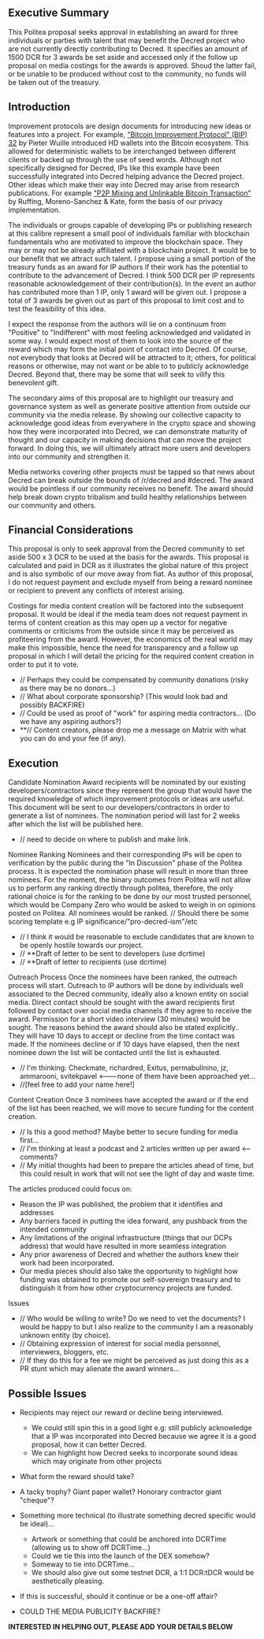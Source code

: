 ## Executive Summary

This Politea proposal seeks approval in establishing an award for three individuals or parties with talent that may benefit the Decred project who are not currently directly contributing to Decred. It specifies an amount of 1500 DCR for 3 awards be set aside and accessed only if the follow up proposal on media costings for the awards is approved. Shoud the latter fail, or be unable to be produced without cost to the community, no funds will be taken out of the treasury.

## Introduction

Improvement protocols are design documents for introducing new ideas or features into a project. For example, ["Bitcoin Improvement Protocol" (BIP) 32](https://github.com/bitcoin/bips/blob/master/bip-0032.mediawiki) by Pieter Wuille introduced HD wallets into the Bitcoin ecosystem. This allowed for deterministic wallets to be interchanged between different clients or backed up through the use of seed words. Although not specifically designed for Decred, IPs like this example have been successfully integrated into Decred helping advance the Decred project. Other ideas which make their way into Decred may arise from research publications. For example ["P2P Mixing and Unlinkable Bitcoin Transaction"](https://decred.org/research/ruffing2016.pdf) by Ruffing, Moreno-Sanchez & Kate, form the basis of our privacy implementation. 

The individuals or groups capable of developing IPs or publishing research at this calibre represent a small pool of individuals familiar with blockchain fundamentals who are motivated to improve the blockchain space. They may or may not be already affiliated with a blockchain project. It would be to our benefit that we attract such talent. I propose using a small portion of the treasury funds as an award for IP authors if their work has the potential to contribute to the advancement of Decred. I think 500 DCR per IP represents reasonable acknowledgement of their contribution(s). In the event an author has contributed more than 1 IP, only 1 award will be given out. I propose a total of 3 awards be given out as part of this proposal to limit cost and to test the feasibility of this idea.

I expect the response from the authors will lie on a continuum from "Positive" to "Indifferent" with most feeling acknowledged and validated in some way. I would expect most of them to look into the source of the reward which may form the initial point of contact into Decred. Of course, not everybody that looks at Decred will be attracted to it; others, for political reasons or otherwise, may not want or be able to to publicly acknowledge Decred. Beyond that, there may be some that will seek to vilify this benevolent gift.

The secondary aims of this proposal are to highlight our treasury and governance system as well as generate positive attention from outside our community via the media release. By showing our collective capacity to acknowledge good ideas from everywhere in the crypto space and showing how they were incorporated into Decred, we can demonstrate maturity of thought and our capacity in making decisions that can move the project forward. In doing this, we will ultimately attract more users and developers into our community and strengthen it.

Media networks covering other projects must be tapped so that news about Decred can break outside the bounds of /r/decred and #decred. The award would be pointless if our community receives no benefit. The award should help break down crypto tribalism and build healthy relationships between our community and others.

## Financial Considerations

This proposal is only to seek approval from the Decred community to set aside 500 x 3 DCR to be used at the basis for the awards. This proposal is calculated and paid in DCR as it illustrates the global nature of this project and is also symbolic of our move away from fiat. As author of this proposal, I do not request payment and exclude myself from being a reward nominee or recipient to prevent any conflicts of interest arising.

Costings for media content creation will be factored into the subsequent proposal. It would be ideal if the media team does not request payment in terms of content creation as this may open up a vector for negative comments or criticisms from the outside since it may be perceived as profiteering from the award. However, the economics of the real world may make this impossible, hence the need for transparency and a follow up proposal in which I will detail the pricing for the required content creation in order to put it to vote.

- // Perhaps they could be compensated by community donations (risky as there may be no donors...)
- // What about corporate sponsorship? (This would look bad and possibly BACKFIRE)
- // Could be used as proof of "work" for aspiring media contractors... (Do we have any aspiring authors?) 
- **// Content creators, please drop me a message on Matrix with what you can do and your fee (if any).

## Execution

Candidate Nomination
Award recipients will be nominated by our existing developers/contractors since they represent the group that would have the required knowledge of which improvement protocols or ideas are useful. This document will be sent to our developers/contractors in order to generate a list of nominees. The nomination period will last for 2 weeks after which the list will be published here. 
- // need to decide on where to publish and make link.

Nominee Ranking
Nominees and their corresponding IPs will be open to verification by the public during the "In Discussion" phase of the Politea process. It is expected the nomination phase will result in more than three nominees. For the moment, the binary outcomes from Politea will not allow us to perform any ranking directly through politea, therefore, the only rational choice is for the ranking to be done by our most trusted personnel, which would be Company Zero who would be asked to weigh in on opinions posted on Politea. All nominees would be ranked. // Should there be some scoring template e.g IP significance/"pro-decred-ism"/etc

- // I think it would be reasonable to exclude candidates that are known to be openly hostile towards our project.
- // **Draft of letter to be sent to developers (use dcrtime)
- // **Draft of letter to recipients (use dcrtime)

Outreach Process
Once the nominees have been ranked, the outreach process will start. Outreach to IP authors will be done by individuals well associated to the Decred community, ideally also a known entity on social media. Direct contact should be sought with the award recipients first followed by contact over social media channels if they agree to receive the award. Permission for a short video interview (30 minutes) would be sought. The reasons behind the award should also be stated explicitly.. They will have 10 days to accept or decline from the time contact was made. If the nominees decline or if 10 days have elapsed, then the next nominee down the list will be contacted until the list is exhausted.
- // I'm thinking: Checkmate, richardred, Exitus, permabullnino, jz, ammarooni, svitekpavel <---none of them have been approached yet...
- //[feel free to add your name here!]

Content Creation
Once 3 nominees have accepted the award or if the end of the list has been reached, we will move to secure funding for the content creation. 
- // Is this a good method? Maybe better to secure funding for media first...
- // I'm thinking at least a podcast and 2 articles written up per award <-- comments?
- // My initial thoughts had been to prepare the articles ahead of time, but this could result in work that will not see the light of day and waste time. 

The articles produced could focus on:
- Reason the IP was published, the problem that it identifies and addresses
- Any barriers faced in putting the idea forward, any pushback from the intended community
- Any limitations of the original infrastructure (things that our DCPs address) that would have resulted in more seamless integration
- Any prior awareness of Decred and whether the authors knew their work had been incorporated.
- Our media pieces should also take the opportunity to highlight how funding was obtained to promote our self-sovereign treasury and to distinguish it from how other cryptocurrency projects are funded.

Issues
- // Who would be willing to write? Do we need to vet the documents? I would be happy to but I also realize to the community I am a reasonably unknown entity (by choice).
- // Obtaining expression of interest for social media personnel, interviewers, bloggers, etc.
- // If they do this for a fee we might be perceived as just doing this as a PR stunt which may alienate the award winners...

## Possible Issues
- Recipients may reject our reward or decline being interviewed.
  - We could still spin this in a good light e.g: still publicly acknowledge that a IP was incorporated into Decred because we agree it is a good proposal, how it can better Decred.
  - We can highlight how Decred seeks to incorporate sound ideas which may originate from other projects

- What form the reward should take?
 - A tacky trophy? Giant paper wallet? Honorary contractor giant "cheque"?
  - Something more technical (to illustrate something decred specific would be ideal)...
    - Artwork or something that could be anchored into DCRTime (allowing us to show off DCRTime...)
    - Could we tie this into the launch of the DEX somehow?
    - Someway to tie into DCRTime... 
    - We should also give out some testnet DCR, a 1:1 DCR:tDCR would be aesthetically pleasing.

- If this is successful, should it continue or be a one-off affair?

- COULD THE MEDIA PUBLICITY BACKFIRE?

**INTERESTED IN HELPING OUT, PLEASE ADD YOUR DETAILS BELOW**
